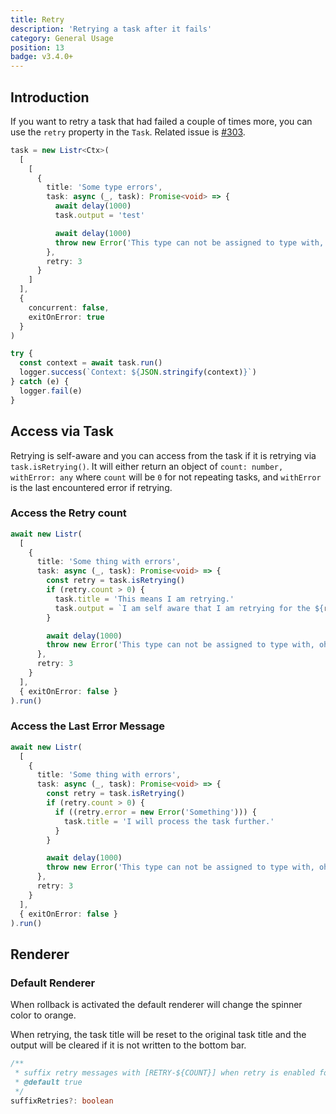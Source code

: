 ```yaml
---
title: Retry
description: 'Retrying a task after it fails'
category: General Usage
position: 13
badge: v3.4.0+
---
```


## Introduction

If you want to retry a task that had failed a couple of times more, you can use the `retry` property in the `Task`. Related issue is [#303](https://github.com/cenk1cenk2/listr2/issues/303).

<ExampleAlert :example="{ link: 'https://github.com/cenk1cenk2/listr2/tree/master/examples/retry.example.ts', name: 'examples section' }"></ExampleAlert>

```typescript
task = new Listr<Ctx>(
  [
    [
      {
        title: 'Some type errors',
        task: async (_, task): Promise<void> => {
          await delay(1000)
          task.output = 'test'

          await delay(1000)
          throw new Error('This type can not be assigned to type with, oh noes')
        },
        retry: 3
      }
    ]
  ],
  {
    concurrent: false,
    exitOnError: true
  }
)

try {
  const context = await task.run()
  logger.success(`Context: ${JSON.stringify(context)}`)
} catch (e) {
  logger.fail(e)
}
```

## Access via Task

Retrying is self-aware and you can access from the task if it is retrying via `task.isRetrying()`. It will either return an object of `count: number, withError: any` where `count` will be `0` for not repeating tasks, and `withError` is the last encountered error if retrying.

### Access the Retry count

```typescript
await new Listr(
  [
    {
      title: 'Some thing with errors',
      task: async (_, task): Promise<void> => {
        const retry = task.isRetrying()
        if (retry.count > 0) {
          task.title = 'This means I am retrying.'
          task.output = `I am self aware that I am retrying for the ${retry.count}th time.`
        }

        await delay(1000)
        throw new Error('This type can not be assigned to type with, oh noes')
      },
      retry: 3
    }
  ],
  { exitOnError: false }
).run()
```

### Access the Last Error Message

```typescript
await new Listr(
  [
    {
      title: 'Some thing with errors',
      task: async (_, task): Promise<void> => {
        const retry = task.isRetrying()
        if (retry.count > 0) {
          if ((retry.error = new Error('Something'))) {
            task.title = 'I will process the task further.'
          }
        }

        await delay(1000)
        throw new Error('This type can not be assigned to type with, oh noes')
      },
      retry: 3
    }
  ],
  { exitOnError: false }
).run()
```

## Renderer

### Default Renderer

When rollback is activated the default renderer will change the spinner color to orange.

<alert type="info">

When retrying, the task title will be reset to the original task title and the output will be cleared if it is not written to the bottom bar.

</alert>

```typescript
/**
 * suffix retry messages with [RETRY-${COUNT}] when retry is enabled for a task
 * @default true
 */
suffixRetries?: boolean
```
